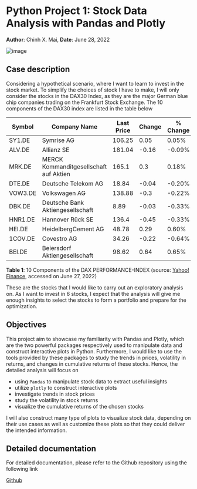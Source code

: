 # Python Project 1: Stock Data Analysis with Pandas and Plotly

**Author**: Chinh X. Mai, **Date**: June 28, 2022

![image](https://user-images.githubusercontent.com/89245616/177420136-236acbee-e9c5-4eaa-9b54-239375306645.png)

## Case description

Considering a hypothetical scenario, where I want to learn to invest in the stock market. To simplify the choices of stock I have to make, I will only consider the stocks in the DAX30 Index, as they are the major German blue chip companies trading on the Frankfurt Stock Exchange. The 10 components of the DAX30 index are listed in the table below

| Symbol  | Company Name                                | Last Price | Change | % Change | Volume     |
| ------- | ------------------------------------------- | ---------- | ------ | -------- | ---------- |
| SY1.DE  | Symrise AG                                  | 106.25     | 0.05   | 0.05%    | 277,156    |
| ALV.DE  | Allianz SE                                  | 181.04     | \-0.16 | \-0.09%  | 1,069,053  |
| MRK.DE  | MERCK Kommanditgesellschaft auf Aktien      | 165.1      | 0.3    | 0.18%    | 313,644    |
| DTE.DE  | Deutsche Telekom AG                         | 18.84      | \-0.04 | \-0.20%  | 6,880,550  |
| VOW3.DE | Volkswagen AG                               | 138.88     | \-0.3  | \-0.22%  | 913,070    |
| DBK.DE  | Deutsche Bank Aktiengesellschaft            | 8.89       | \-0.03 | \-0.33%  | 10,112,593 |
| HNR1.DE | Hannover Rück SE                            | 136.4      | \-0.45 | \-0.33%  | 95,892     |
| HEI.DE  | HeidelbergCement AG                         | 48.78      | 0.29   | 0.60%    | 623,977    |
| 1COV.DE | Covestro AG                                 | 34.26      | \-0.22 | \-0.64%  | 982,911    |
| BEI.DE  | Beiersdorf Aktiengesellschaft               | 98.62      | 0.64   | 0.65%    | 246,097    |

**Table 1**: 10 Components of the DAX PERFORMANCE-INDEX (source: [Yahoo! Finance](https://finance.yahoo.com/quote/%5EGDAXI/components?p=%5EGDAXI), accessed on June 27, 2022)

These are the stocks that I would like to carry out an exploratory analysis on. As I want to invest in 6 stocks, I expect that the analysis will give me enough insights to select the stocks to form a portfolio and prepare for the optimization.

## Objectives

This project aim to showcase my familiarity with Pandas and Plotly, which are the two powerful packages respectively used to manipulate data and construct interactive plots in Python. Furthermore, I would like to use the tools provided by these packages to study the trends in prices, volatility in returns, and changes in cumulative returns of these stocks. Hence, the detailed analysis will focus on

* using `Pandas` to manipulate stock data to extract useful insights
* utilize `plotly` to construct interactive plots
* investigate trends in stock prices
* study the volatility in stock returns
* visualize the cumulative returns of the chosen stocks

I will also construct many type of plots to visualize stock data, depending on their use cases as well as customize these plots so that they could deliver the intended information.

## Detailed documentation

For detailed documentation, please refer to the Github repository using the following link

[Github](https://github.com/ChinhMaiGit/Project-Python-1/)
